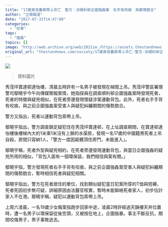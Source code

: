 ```yaml
---
title: "17歲男背囊索帶上吊亡　警方：涉順利邨企圖強姦案　右手有咬痕　與案情脗合"
author: "立場報道"
date: "2017-07-31T14:47:00"
categories:
  - "社會"
tags:
  - "強姦"
topics: []
image: "http://web.archive.org/web/2021im_/https://assets.thestandnews.com/media/photos/1280px-Po_Tat_Estate_Mi9Co.png"
original_url: "thestandnews.com/society/17歲男背囊索帶上吊亡-警方-涉順利邨企圖強姦案-右手有咬痕-與案情脗合"
---
```

![](http://web.archive.org/web/2021im_/https://assets.thestandnews.com/media/photos/1280px-Po_Tat_Estate_Mi9Co.png)
> 資料圖片

秀茂坪寶達邨達怡樓，清晨五時許有一名男子被發現在梯間上吊。秀茂坪警區署理警司鄢曉宇今午向傳媒簡報案情，她指探員在調查順利邨企圖強姦案時發現死者，死者的特徵與疑兇相似，在死者旁邊發現懷疑涉案運動背包。此外，死者右手手背有咬痕，與之前企圖強姦案受害人與疑犯糾纏期間的傷勢脗合。

警方又指出，死者以運動背包索帶上吊。

鄢曉宇指出，警方調查鎖定疑犯住在秀茂坪寶達邨，在上址調查期間，在寶達邨達怡樓後樓梯內大約1米乘1米沒有上鎖的水渠房，發現一名17歲的中國籍男死者上吊自殺，房間只容納1人，「警方一度因屍體頂住房門，未能進入」。

鄢曉宇稱，死者外型與疑兇相約，在死者旁邊發現運動背包，與當日企圖強姦的疑兇所用的相似，「背包入面有一個環保袋，我們相信與案有關。」

鄢曉宇指，警方發現死者右手手背有咬痕，與之前企圖強姦案受害人與疑犯糾纏期間的傷勢脗合，暫時相信死者與疑犯相關。

鄢曉宇指出，警方在死者居住的單位，找到類似疑犯當日犯案所穿的T恤與短褲，死者死因初步無可疑，詳細原因由法醫官核實，暫時未能聯絡死者家人，初步估計家人不在港。鄢曉宇稱，疑犯以運動背包索帶上吊。

上周六凌晨，一名19歲少女報案指跑步回家中途，凌晨2時許經過天韻樓天井位置時，遭一名男子以環保袋從後笠頭，又被按在地上，企圖施暴。事主不斷反抗，期間咬傷男子，男子事敗逃去。